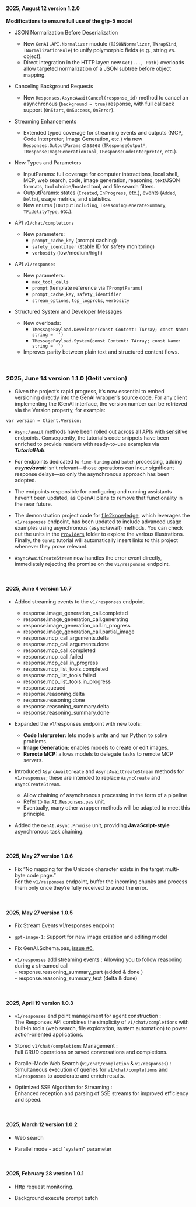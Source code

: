 #### 2025, August 12 version 1.2.0
**Modifications to ensure full use of the gtp-5 model**

- JSON Normalization Before Deserialization
  - New `GenAI.API.Normalizer` module (`TJSONNormalizer`, `TWrapKind`, `TNormalizationRule`) to unify polymorphic fields (e.g., string vs. object).
  - Direct integration in the HTTP layer: new `Get(..., Path)` overloads allow targeted normalization of a JSON subtree before object mapping.

- Canceling Background Requests
  - New `Responses.AsyncAwaitCancel(response_id)` method to cancel an asynchronous (`background = true`) response, with full callback support (`OnStart`, `OnSuccess`, `OnError`).

- Streaming Enhancements
  - Extended typed coverage for streaming events and outputs (MCP, Code Interpreter, Image Generation, etc.) via new `Responses.OutputParams` classes (`TResponseOutput*`, `TResponseImageGenerationTool`, `TResponseCodeInterpreter`, etc.).

- New Types and Parameters
  - InputParams: full coverage for computer interactions, local shell, MCP, web search, code, image generation, reasoning, text/JSON formats, tool choice/hosted tool, and file search filters.
  - OutputParams: states (`Created`, `InProgress`, etc.), events (`Added`, `Delta`), usage metrics, and statistics.
  - New enums (`TOutputIncluding`, `TReasoningGenerateSummary`, `TFidelityType`, etc.).

- API `v1/chat/completions`
  - New parameters:
    - `prompt_cache_key` (prompt caching)
    - `safety_identifier` (stable ID for safety monitoring)
    - `verbosity` (low/medium/high)

- API `v1/responses`
  - New parameters:
    - `max_tool_calls`
    - `prompt` (template reference via `TPromptParams`)
    - `prompt_cache_key`, `safety_identifier`
    - `stream_options`, `top_logprobs`, `verbosity`

- Structured System and Developer Messages
  - New overloads:
    - `TMessagePayload.Developer(const Content: TArray; const Name: string = '')`
    - `TMessagePayload.System(const Content: TArray; const Name: string = '')`
  - Improves parity between plain text and structured content flows.

<br>

### 2025, June 14 version 1.1.0 (**Getit version**)
- Given the project’s rapid progress, it’s now essential to embed versioning directly into the GenAI wrapper’s source code. For any client implementing the IGenAI interface, the version number can be retrieved via the Version property, for example:
```Delphi
var version = Client.Version;
```
- `Async/await` methods have been rolled out across all APIs with sensitive endpoints. Consequently, the tutorial’s code snippets have been enriched to provide readers with ready-to-use examples via ***TutorialHub***.

- For endpoints dedicated to `fine-tuning` and `batch` processing, adding ***async/await*** isn’t relevant—those operations can incur significant response delays—so only the asynchronous approach has been adopted.

- The endpoints responsible for configuring and running assistants haven’t been updated, as OpenAI plans to remove that functionality in the near future.

- The demonstration project code for [file2knowledge](https://github.com/MaxiDonkey/file2knowledge), which leverages the `v1/responses` endpoint, has been updated to include advanced usage examples using asynchronous (async/await) methods. You can check out the units in the [`Providers`](https://github.com/MaxiDonkey/file2knowledge/tree/main/providers) folder to explore the various illustrations. Finally, the `GenAI` tutorial will automatically insert links to this project whenever they prove relevant.

- `AsyncAwaitCreateStream` now handles the error event directly, immediately rejecting the promise on the `v1/responses` endpoint. 

<br>

#### 2025, June 4 version 1.0.7 
- Added streaming events to the `v1/responses` endpoint.
    - response.image_generation_call.completed
    - response.image_generation_call.generating
    - response.image_generation_call.in_progress
    - response.image_generation_call.partial_image
    - response.mcp_call.arguments.delta
    - response.mcp_call.arguments.done
    - response.mcp_call.completed
    - response.mcp_call.failed
    - response.mcp_call.in_progress
    - response.mcp_list_tools.completed
    - response.mcp_list_tools.failed
    - response.mcp_list_tools.in_progress
    - response.queued
    - response.reasoning.delta
    - response.reasoning.done
    - response.reasoning_summary.delta
    - response.reasoning_summary.done

- Expanded the v1/responses endpoint with new tools:
   - **Code Interpreter:** lets models write and run Python to solve problems.
   - **Image Generation:** enables models to create or edit images.
   - **Remote MCP:** allows models to delegate tasks to remote MCP servers.

- Introduced `AsyncAwaitCreate` and `AsyncAwaitCreateStream` methods for `v1/responses`; these are intended to replace `AsyncCreate` and `AsyncCreateStream`. 
    - Allow chaining of asynchronous processing in the form of a pipeline
    - Refer to [`GenAI.Responses.pas`](https://github.com/MaxiDonkey/DelphiGenAI/blob/main/source/GenAI.Responses.pas) unit.
    - Eventually, many other wrapper methods will be adapted to meet this principle.

- Added the `GenAI.Async.Promise` unit, providing **JavaScript-style** asynchronous task chaining.

<br>

#### 2025, May 27 version 1.0.6
- Fix “No mapping for the Unicode character exists in the target multi-byte code page.” <br > 
For the `v1/responses` endpoint, buffer the incoming chunks and process them only once they’re fully received to avoid the error. 

<br>

#### 2025, May 27 version 1.0.5
- Fix Stream Events v1/responses endpoint

- `gpt-image-1`: Support for new image creation and editing model

- Fix GenAI.Schema.pas, [issue #6.](https://github.com/MaxiDonkey/DelphiGenAI/issues/6)

- `v1/responses` add streaming events : Allowing you to follow reasoning during a streamed call <br>
      - response.reasoning_summary_part (added & done )  <br>
      - response.reasoning_summary_text (delta & done)  <br>

<br>

#### 2025, April 19 version 1.0.3
- `v1/responses` end point management for agent construction : <br>
 The Responses API combines the simplicity of `v1/chat/completions` with built‑in tools (web search, file exploration, system automation) to power action‑oriented applications.

- Stored `v1/chat/completions` Management : <br>
  Full CRUD operations on saved conversations and completions.

- Parallel‑Mode Web Search (`v1/chat/completion` & `v1/responses`) : <br> 
  Simultaneous execution of queries for `v1/chat/completions` and `v1/responses` to accelerate and enrich results.

- Optimized SSE Algorithm for Streaming : <br>
  Enhanced reception and parsing of SSE streams for improved efficiency and speed.

<br>

#### 2025, March 12 version 1.0.2
- Web search 

- Parallel mode - add "system" parameter

<br>

#### 2025, February 28 version 1.0.1
- Http request monitoring.

- Background execute prompt batch 